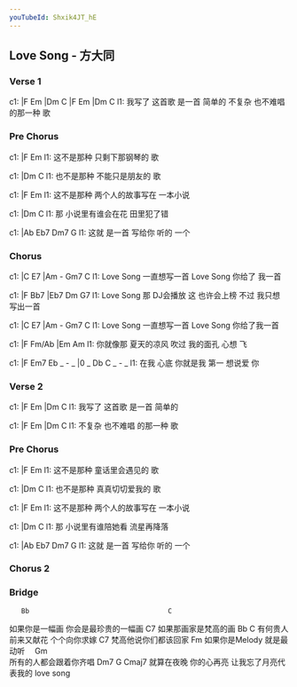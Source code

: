 ```yaml
---
youTubeId: Shxik4JT_hE
---
```


## Love Song - 方大同

### Verse 1

c1: |F       Em     |Dm       C      |F       Em      |Dm       C
l1:   我写了 这首歌    是一首 简单的   不复杂 也不难唱 的那一种 歌
 
### Pre Chorus

c1:           |F              Em
l1: 这不是那种 只剩下那钢琴的 歌
 
c1:           |Dm             C
l1: 也不是那种 不能只是朋友的 歌
 
c1:           |F                Em
l1: 这不是那种 两个人的故事写在 一本小说
 
c1:   |Dm               C
l1: 那 小说里有谁会在花 田里犯了错
 
c1:     |Ab     Eb7    Dm7  G
l1: 这就 是一首 写给你 听的 一个
 
### Chorus
 
c1: |C         E7           |Am   -    Gm7    C
l1:  Love Song 一直想写一首  Love Song 你给了 我一首
 
c1: |F            Bb7        |Eb7             Dm     G7
l1:  Love Song 那 DJ会播放 这 也许会上榜 不过 我只想 写出一首

c1: |C         E7           |Am   -    Gm7    C
l1:  Love Song 一直想写一首  Love Song 你给了我一首

c1: |F         Fm/Ab          |Em            Am
l1:   你就像那 夏天的凉风 吹过 我的面孔 心想 飞

c1:     |F    Em7      Eb   _ - _ |0 _ Db     C _ - _
l1: 在我 心底 你就是我 第一            想说爱 你
 
### Verse 2

c1: |F       Em     |Dm       C
l1:   我写了 这首歌    是一首 简单的
 
c1: |F       Em      |Dm       C
l1:   不复杂 也不难唱 的那一种 歌
 
### Pre Chorus

c1:           |F              Em
l1: 这不是那种 童话里会遇见的 歌
 
c1:           |Dm             C
l1: 也不是那种 真真切切爱我的 歌
 
c1:           |F                Em
l1: 这不是那种 两个人的故事写在 一本小说
 
c1:   |Dm               C
l1: 那 小说里有谁陪她看 流星再降落
 
c1:     |Ab     Eb7    Dm7  G
l1: 这就 是一首 写给你 听的 一个

### Chorus 2

### Bridge

       Bb                                   C
如果你是一幅画 你会是最珍贵的一幅画
          C7
如果那画家是梵高的画
Bb                                 C
有何贵人前来又献花 个个向你求嫁
          C7
梵高他说你们都该回家
Fm
如果你是Melody 就是最动听　
Gm            
所有的人都会跟着你齐唱
       Dm7                           G                        Cmaj7
就算在夜晚 你的心再亮 让我忘了月亮代表我的 love song

